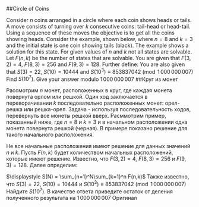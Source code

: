 ##Circle of Coins

Consider $n$ coins arranged in a circle where each coin shows heads or tails. A move consists of turning over $k$ consecutive coins: tail-head or head-tail. Using a sequence of these moves the objective is to get all the coins showing heads.
Consider the example, shown below, where $n=8$ and $k=3$ and the initial state is one coin showing tails (black). The example shows a solution for this state.
For given values of $n$ and $k$ not all states are solvable.  Let $F(n,k)$ be the number of states that are solvable. You are given that $F(3,2) = 4$, $F(8,3) = 256$ and $F(9,3) = 128$.
Further define:
You are also given that $S(3) = 22$, $S(10) = 10444$ and $S(10^3) \equiv 853837042 \pmod{1\,000\,000\,007}$
Find $S(10^7)$. Give your answer modulo $1\,000\,000\,007$
##Круг из монет

Рассмотрим $n$ монет, расположенных в круг, где каждая монета повернута орлом или решкой. Один ход заключается в переворачивании $k$ последовательно расположенных монет: орел-решка или решка-орел. Задача - используя последовательность ходов, перевернуть все монеты решкой вверх.
Расммотрим пример, показанный ниже, где $n=8$ и $k=3$ и в начальном расположении одна монета повернута решкой (черная). В примере показано решение для такого начального расположения.


Не все начальные расположения имеют решение для данных значений $n$ и $k$. Пусть $F(n,k)$ будет количеством начальных расположений, которые имеют решение. Известно, что $F(3,2) = 4$, $F(8,3) = 256$ и $F(9,3) = 128$.
Далее определим:

$\displaystyle	S(N) = \sum_{n=1}^N\sum_{k=1}^n F(n,k)$
Также известно, что $S(3) = 22$, $S(10) = 10444$ и $S(10^3) \equiv 853837042 \pmod{1\,000\,000\,007}$
Найдите $S(10^7)$. В качестве ответа приведите остаток от деления полученного результата на $1\,000\,000\,007$
Оригинал
